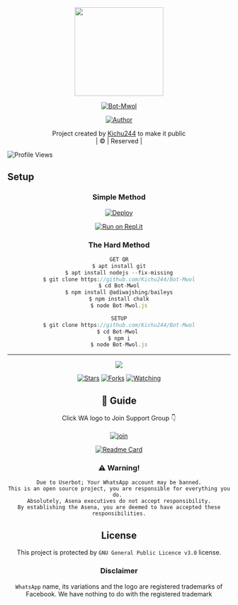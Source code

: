
<div align="center">
  <img border-radius: 15px src="https://avatars.githubusercontent.com/u/83164448?v=4" width="200" height="200"/>
  <p align="center">
<a href="#"><img title="Bot-Mwol" src="https://img.shields.io/badge/Bot-Mwol-green?colorA=%23ff0000&colorB=%23017e40&style=for-the-badge"></a>
</p>
  <p align="center">
<a href="https://github.com/Kichu244"><img title="Author" src="https://img.shields.io/badge/Author-Kichu244/Bot-Mwol?color=blue&style=for-the-badge&logo=whatsapp"></a>
</p>
</div>
<p align="center">
Project created by <a href="https://github.com/Kichu244">Kichu244</a> to make it public
    <br>
       | © |
        Reserved |
    <br> 
</p>

![Profile Views](https://hits.seeyoufarm.com/api/count/incr/badge.svg?url=https://github.com/Kichu244/Bot-Mwol&title=Profile%20Views)

## Setup
<div align="center">

  ### Simple Method
  
[![Deploy](https://www.herokucdn.com/deploy/button.svg)](https://heroku.com/deploy?template=https://github.com/Kichu244/Bot-Mwol-Mwol) 
  
[![Run on Repl.it](https://repl.it/badge/github/quiec/whatsAlfa)](https://replit.com/@Farhandqz/Bot-MwolMwol)
  
### The Hard Method
```js
GET QR
$ apt install git
$ apt install nodejs --fix-missing
$ git clone https://github.com/Kichu244/Bot-Mwol
$ cd Bot-Mwol
$ npm install @adiwajshing/baileys
$ npm install chalk
$ node Bot-Mwol.js
```
      
```js
SETUP
$ git clone https://github.com/Kichu244/Bot-Mwol
$ cd Bot-Mwol 
$ npm i
$ node Bot-Mwol.js
```

----

  <p align="center">
  <a href="httsp://github.com/Kichu244/Bot-Mwol">
    
<a href="https://github.com/Kichu244/followers">
<img src="https://img.shields.io/github/repo-size/Kichu244/Bot-Mwol?color=green&label=Repo%20total%20size&style=plastic">
<p align="center">
<a href="https://github.com/Kichu244/followers"
<img title="Followers" src="https://img.shields.io/github/followers/Kichu244?color=blue&style=flat-square"></a>
<a href="https://github.com/Kichu244/Bot-Mwol/stargazers/"><img title="Stars" src="https://img.shields.io/github/stars/Kichu244/Bot-Mwol?color=blue&style=flat-square"></a>
<a href="https://github.com/Kichu244/Bot-Mwol/network/members"><img title="Forks" src="https://img.shields.io/github/forks/Kichu244/Bot-Mwol?color=blue&style=flat-square"></a>
<a href="https://github.com/Kichu244/Bot-Mwol/watchers"><img title="Watching" src="https://img.shields.io/github/watchers/Kichu244/Bot-Mwol?label=Watchers&color=blue&style=flat-square"></a>
</p>

## 📢 Guide
Click WA logo to Join Support Group 👇
    <br>
<br>
  [![join](https://github.com/Alien-alfa/PublicBot/blob/main/wlogo.svg.png)](https://chat.whatsapp.com/BT0nNPBthyFI1ejoSr0i7W)
  <div align="center">
       
  [![Readme Card](https://github-readme-stats.vercel.app/api/pin/?username=Kichu244&repo=Bot-Mwol-Mwol&theme=nightowl)](https://github.com/Kichu244/Bot-Mwol)
  </div>
    
### ⚠️ Warning! 
```
Due to Userbot; Your WhatsApp account may be banned.
This is an open source project, you are responsible for everything you do. 
Absolutely, Asena executives do not accept responsibility.
By establishing the Asena, you are deemed to have accepted these responsibilities.
```


    


## License
This project is protected by `GNU General Public Licence v3.0` license.

### Disclaimer
`WhatsApp` name, its variations and the logo are registered trademarks of Facebook. We have nothing to do with the registered trademark

 





 

        





